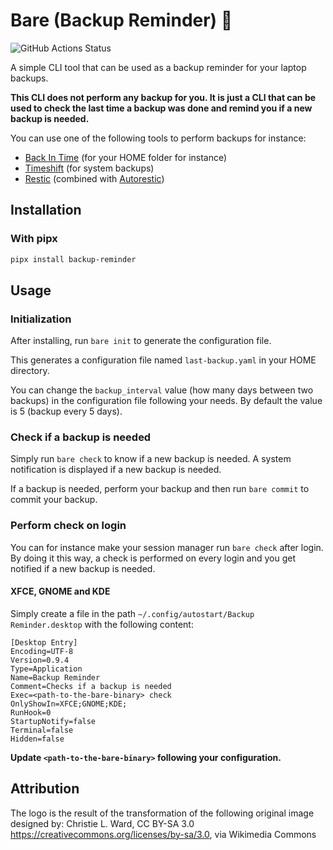 # Bare (Backup Reminder) 🐻

![GitHub Actions Status](https://github.com/groovytron/bare/actions/workflows/ci.yaml/badge.svg?branch=main)

A simple CLI tool that can be used as a backup reminder for your laptop backups.

**This CLI does not perform any backup for you. It is just a CLI that
can be used to check the last time a backup was done and remind you if
a new backup is needed.**

You can use one of the following tools to perform backups for instance:

- [Back In Time](https://github.com/bit-team/backintime) (for your HOME folder for instance)
- [Timeshift](https://github.com/linuxmint/timeshift) (for system backups)
- [Restic](https://restic.net/) (combined with [Autorestic](https://autorestic.vercel.app/))

## Installation

### With pipx

```bash
pipx install backup-reminder
```

## Usage

### Initialization

After installing, run `bare init` to generate the configuration file.

This generates a configuration file named `last-backup.yaml` in
your HOME directory.

You can change the `backup_interval` value (how many days between two backups)
in the configuration file following your needs. By default the value is 5
(backup every 5 days).

### Check if a backup is needed

Simply run `bare check` to know if a new backup is needed.
A system notification is displayed if a new backup is needed.

If a backup is needed, perform your backup and then run `bare commit` to
commit your backup.

### Perform check on login

You can for instance make your session manager run `bare check` after login.
By doing it this way, a check is performed on every login and you get notified
if a new backup is needed.

#### XFCE, GNOME and KDE

Simply create a file in the path `~/.config/autostart/Backup Reminder.desktop` with the following content:

```config
[Desktop Entry]
Encoding=UTF-8
Version=0.9.4
Type=Application
Name=Backup Reminder
Comment=Checks if a backup is needed
Exec=<path-to-the-bare-binary> check
OnlyShowIn=XFCE;GNOME;KDE;
RunHook=0
StartupNotify=false
Terminal=false
Hidden=false
```

**Update `<path-to-the-bare-binary>` following your configuration.**

## Attribution

The logo is the result of the transformation of the following original image
designed by: Christie L. Ward, CC BY-SA 3.0
<https://creativecommons.org/licenses/by-sa/3.0>, via Wikimedia Commons
